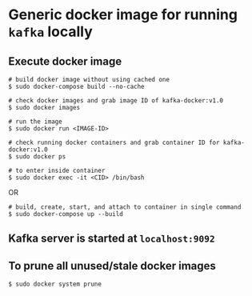 # Generic docker image for running `kafka` locally

## Execute docker image 

````
# build docker image without using cached one
$ sudo docker-compose build --no-cache 

# check docker images and grab image ID of kafka-docker:v1.0
$ sudo docker images

# run the image
$ sudo docker run <IMAGE-ID>

# check running docker containers and grab container ID for kafka-docker:v1.0
$ sudo docker ps

# to enter inside container
$ sudo docker exec -it <CID> /bin/bash
````

OR

````
# build, create, start, and attach to container in single command
$ sudo docker-compose up --build
````

## Kafka server is started at `localhost:9092`

## To prune all unused/stale docker images

````
$ sudo docker system prune
````
